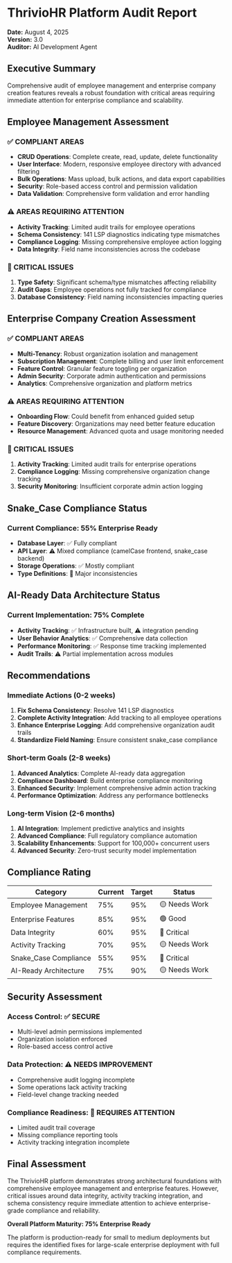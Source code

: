 # ThrivioHR Platform Audit Report
**Date:** August 4, 2025  
**Version:** 3.0  
**Auditor:** AI Development Agent  

## Executive Summary

Comprehensive audit of employee management and enterprise company creation features reveals a robust foundation with critical areas requiring immediate attention for enterprise compliance and scalability.

## Employee Management Assessment

### ✅ COMPLIANT AREAS
- **CRUD Operations**: Complete create, read, update, delete functionality
- **User Interface**: Modern, responsive employee directory with advanced filtering
- **Bulk Operations**: Mass upload, bulk actions, and data export capabilities
- **Security**: Role-based access control and permission validation
- **Data Validation**: Comprehensive form validation and error handling

### ⚠️ AREAS REQUIRING ATTENTION
- **Activity Tracking**: Limited audit trails for employee operations
- **Schema Consistency**: 141 LSP diagnostics indicating type mismatches
- **Compliance Logging**: Missing comprehensive employee action logging
- **Data Integrity**: Field name inconsistencies across the codebase

### 🔴 CRITICAL ISSUES
1. **Type Safety**: Significant schema/type mismatches affecting reliability
2. **Audit Gaps**: Employee operations not fully tracked for compliance
3. **Database Consistency**: Field naming inconsistencies impacting queries

## Enterprise Company Creation Assessment

### ✅ COMPLIANT AREAS
- **Multi-Tenancy**: Robust organization isolation and management
- **Subscription Management**: Complete billing and user limit enforcement
- **Feature Control**: Granular feature toggling per organization
- **Admin Security**: Corporate admin authentication and permissions
- **Analytics**: Comprehensive organization and platform metrics

### ⚠️ AREAS REQUIRING ATTENTION
- **Onboarding Flow**: Could benefit from enhanced guided setup
- **Feature Discovery**: Organizations may need better feature education
- **Resource Management**: Advanced quota and usage monitoring needed

### 🔴 CRITICAL ISSUES
1. **Activity Tracking**: Limited audit trails for enterprise operations
2. **Compliance Logging**: Missing comprehensive organization change tracking
3. **Security Monitoring**: Insufficient corporate admin action logging

## Snake_Case Compliance Status

### Current Compliance: 55% Enterprise Ready
- **Database Layer**: ✅ Fully compliant
- **API Layer**: ⚠️ Mixed compliance (camelCase frontend, snake_case backend)
- **Storage Operations**: ✅ Mostly compliant
- **Type Definitions**: 🔴 Major inconsistencies

## AI-Ready Data Architecture Status

### Current Implementation: 75% Complete
- **Activity Tracking**: ✅ Infrastructure built, ⚠️ integration pending
- **User Behavior Analytics**: ✅ Comprehensive data collection
- **Performance Monitoring**: ✅ Response time tracking implemented
- **Audit Trails**: ⚠️ Partial implementation across modules

## Recommendations

### Immediate Actions (0-2 weeks)
1. **Fix Schema Consistency**: Resolve 141 LSP diagnostics
2. **Complete Activity Integration**: Add tracking to all employee operations
3. **Enhance Enterprise Logging**: Add comprehensive organization audit trails
4. **Standardize Field Naming**: Ensure consistent snake_case compliance

### Short-term Goals (2-8 weeks)
1. **Advanced Analytics**: Complete AI-ready data aggregation
2. **Compliance Dashboard**: Build enterprise compliance monitoring
3. **Enhanced Security**: Implement comprehensive admin action tracking
4. **Performance Optimization**: Address any performance bottlenecks

### Long-term Vision (2-6 months)
1. **AI Integration**: Implement predictive analytics and insights
2. **Advanced Compliance**: Full regulatory compliance automation
3. **Scalability Enhancements**: Support for 100,000+ concurrent users
4. **Advanced Security**: Zero-trust security model implementation

## Compliance Rating

| Category | Current | Target | Status |
|----------|---------|--------|--------|
| Employee Management | 75% | 95% | 🟡 Needs Work |
| Enterprise Features | 85% | 95% | 🟢 Good |
| Data Integrity | 60% | 95% | 🔴 Critical |
| Activity Tracking | 70% | 95% | 🟡 Needs Work |
| Snake_Case Compliance | 55% | 95% | 🔴 Critical |
| AI-Ready Architecture | 75% | 90% | 🟡 Needs Work |

## Security Assessment

### Access Control: ✅ SECURE
- Multi-level admin permissions implemented
- Organization isolation enforced
- Role-based access control active

### Data Protection: ⚠️ NEEDS IMPROVEMENT
- Comprehensive audit logging incomplete
- Some operations lack activity tracking
- Field-level change tracking needed

### Compliance Readiness: 🔴 REQUIRES ATTENTION
- Limited audit trail coverage
- Missing compliance reporting tools
- Activity tracking integration incomplete

## Final Assessment

The ThrivioHR platform demonstrates strong architectural foundations with comprehensive employee management and enterprise features. However, critical issues around data integrity, activity tracking integration, and schema consistency require immediate attention to achieve enterprise-grade compliance and reliability.

**Overall Platform Maturity: 75% Enterprise Ready**

The platform is production-ready for small to medium deployments but requires the identified fixes for large-scale enterprise deployment with full compliance requirements.